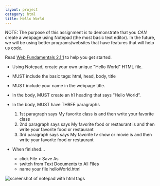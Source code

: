 ```yaml
---
layout: project
category: html
title: Hello World
---
```


NOTE: The purpose of this assignment is to demonstrate that you *CAN* create a webpage using Notepad (the most basic text editor). In the future, we will be using better programs/websites that have features that will help us code.

Read [Web Fundamentals 2.1.1](https://runestone.academy/runestone/books/published/webfundamentals/HTML/intro.html#my-first-heading) to help you get started.

  - Using Notepad, create your own unique "Hello World" HTML file.

  - MUST include the basic tags: html, head, body, title

  - MUST include your name in the webpage title.

  - In the body, MUST create an h1 heading that says “Hello World”.

  - In the body, MUST have THREE paragraphs
  
    1. 1st paragraph says My favorite class is and then write your favorite class
    1. 2nd paragraph says says My favorite food or restaurant is and then write your favorite food or restaurant
    1. 3rd paragraph says says My favorite tv show or movie is and then write your favorite food or restaurant


  - When finished...
      - click File > Save As
      - switch from Text Documents to All Files
      - name your file helloWorld.html

  ![screenshot of notepad with html tags](/wd/html/notepadhtml.jpg)

